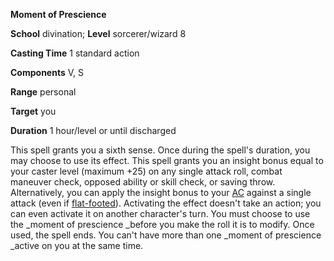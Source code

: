  **Moment of Prescience**

**School** divination; **Level** sorcerer/wizard 8

**Casting Time** 1 standard action

**Components** V, S

**Range** personal

**Target** you

**Duration** 1 hour/level or until discharged

This spell grants you a sixth sense. Once during the spell's duration, you may choose to use its effect. This spell grants you an insight bonus equal to your caster level (maximum +25) on any single attack roll, combat maneuver check, opposed ability or skill check, or saving throw. Alternatively, you can apply the insight bonus to your [AC](../combat.md#_armor-class) against a single attack (even if [flat-footed](../glossary.md#_flat-footed)). Activating the effect doesn't take an action; you can even activate it on another character's turn. You must choose to use the _moment of prescience _before you make the roll it is to modify. Once used, the spell ends. You can't have more than one _moment of prescience _active on you at the same time.

